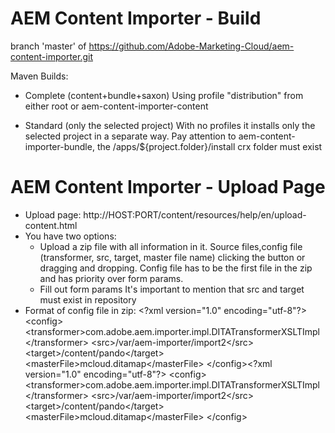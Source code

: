 AEM Content Importer - Build
==============
branch 'master' of https://github.com/Adobe-Marketing-Cloud/aem-content-importer.git

Maven Builds:

- Complete (content+bundle+saxon)
Using profile "distribution" from either root or aem-content-importer-content

- Standard (only the selected project)
With no profiles it installs only the selected project in a separate way.
Pay attention to aem-content-importer-bundle, the /apps/${project.folder}/install crx folder must exist


AEM Content Importer -  Upload Page
===================================
- Upload page: http://HOST:PORT/content/resources/help/en/upload-content.html
- You have two options: 
	* Upload a zip file with all information in it. Source files,config file (transformer, src, target, master file name) clicking the button or dragging and dropping. Config file 
	  has to be the first file in the zip and has priority over form params.
	* Fill out form params
  It's important to mention that src and target must exist in repository
- Format of config file in zip:
&lt;?xml version=&quot;1.0&quot; encoding=&quot;utf-8&quot;?&gt;
&lt;config&gt;
&lt;transformer&gt;com.adobe.aem.importer.impl.DITATransformerXSLTImpl&lt;/transformer&gt;
&lt;src&gt;/var/aem-importer/import2&lt;/src&gt;
&lt;target&gt;/content/pando&lt;/target&gt;
&lt;masterFile&gt;mcloud.ditamap&lt;/masterFile&gt;
&lt;/config&gt;&lt;?xml version=&quot;1.0&quot; encoding=&quot;utf-8&quot;?&gt;
&lt;config&gt;
&lt;transformer&gt;com.adobe.aem.importer.impl.DITATransformerXSLTImpl&lt;/transformer&gt;
&lt;src&gt;/var/aem-importer/import2&lt;/src&gt;
&lt;target&gt;/content/pando&lt;/target&gt;
&lt;masterFile&gt;mcloud.ditamap&lt;/masterFile&gt;
&lt;/config&gt;

